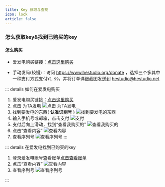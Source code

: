 ```yaml
---
title: Key 获取与查找
icon: lock
article: false
---
```

### 怎么获取key&找到已购买的key
#### 怎么购买
- 爱发电购买链接：[点击这里购买](https://afdian.net/item/66544a4a1f0211ed835052540025c377)

- 手动发码(较慢)：访问 https://www.hestudio.org/donate ，选择三个多其中一种支付方式支付`¥1.99`，并将订单详细截图发送到 hestudio@hestudio.net

::: details 如何在爱发电购买
1. 爱发电购买链接：[点击这里购买](https://afdian.net/item/66544a4a1f0211ed835052540025c377)
2. 点击 为TA发电
![点击 为TA发电](https://foruda.gitee.com/images/1664632117224809873/7c47c717_10456722.jpeg "IMG_20221001_214442.jpg")
3. 找到要发电的东西( **认准识别号** )
![找到要发电的东西](https://foruda.gitee.com/images/1664632221047860681/ebe46486_10456722.jpeg "IMG_20221001_214508.jpg")
4. 输入手机号或邮箱，点击支付
![支付](https://foruda.gitee.com/images/1664632296639417847/bc4d8387_10456722.jpeg "IMG_20221001_214527.jpg")
5. 支付后向上滑动，找到“查看我购买的”
![查看我购买的](https://foruda.gitee.com/images/1664632394716408691/1b897529_10456722.jpeg "IMG_20221001_214551.jpg")
6. 点击“查看内容”
![查看内容](https://foruda.gitee.com/images/1664632443345021684/372656d3_10456722.jpeg "IMG_20221001_214604.jpg")
7. 查看序列号
![查看序列号](https://foruda.gitee.com/images/1664632491582934824/af4ad37a_10456722.jpeg "IMG_20221001_214631.jpg")
:::

::: details 在爱发电找到已购买的key
1. 登录爱发电账号查看账单[点击查看账单](https://afdian.net/dashboard/order)
2. 点击“查看内容”
![查看内容](https://foruda.gitee.com/images/1664632443345021684/372656d3_10456722.jpeg "IMG_20221001_214604.jpg")
3. 查看序列号
![查看序列号](https://foruda.gitee.com/images/1664632491582934824/af4ad37a_10456722.jpeg "IMG_20221001_214631.jpg")

:::
<Share colorful />
